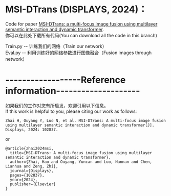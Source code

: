 # MSI-DTrans (DISPLAYS, 2024)：
Code for paper [MSI-DTrans: a multi-focus image fusion using multilayer semantic interaction and dynamic transformer](https://www.sciencedirect.com/science/article/abs/pii/S0141938224002014).  
你可以在此处下载所有代码(You can download all the code in this branch)  
  
Train.py -- 训练我们的网络（Train our network）  
Eval.py -- 利用训练好的网络参数进行图像融合（Fusion images through network）

# ------------------Reference information--------------------  
如果我们的工作对您有所启发，欢迎引用以下信息。  
If this work is helpful to you, please citing our work as follows:  
```  
Zhai H, Ouyang Y, Luo N, et al. MSI-DTrans: A multi-focus image fusion using multilayer semantic interaction and dynamic transformer[J]. Displays, 2024: 102837.  
```  
or
```  
@article{zhai2024msi,
  title={MSI-DTrans: A multi-focus image fusion using multilayer semantic interaction and dynamic transformer},  
  author={Zhai, Hao and Ouyang, Yuncan and Luo, Nannan and Chen, Lianhua and Zeng, Zhi},  
  journal={Displays},  
  pages={102837},  
  year={2024},  
  publisher={Elsevier}  
}
```
